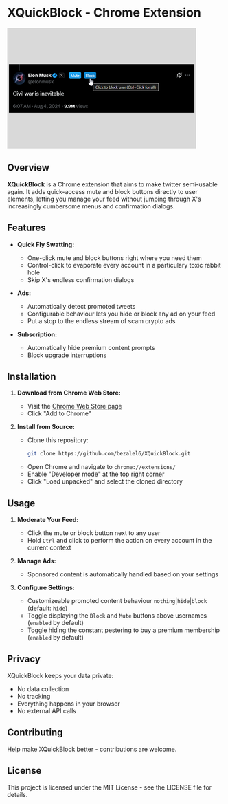 # XQuickBlock - Chrome Extension

![screenshot](screenshot.png)

## Overview

**XQuickBlock** is a Chrome extension that aims to make twitter semi-usable again. It adds quick-access mute and block buttons directly to user elements, letting you manage your feed without jumping through X's increasingly cumbersome menus and confirmation dialogs.

## Features

- **Quick Fly Swatting:**
  - One-click mute and block buttons right where you need them
  - Control-click to evaporate every account in a particulary toxic rabbit hole
  - Skip X's endless confirmation dialogs

- **Ads:**
  - Automatically detect promoted tweets
  - Configurable behaviour lets you hide or block any ad on your feed
  - Put a stop to the endless stream of scam crypto ads

- **Subscription:**
  - Automatically hide premium content prompts
  - Block upgrade interruptions

## Installation

1. **Download from Chrome Web Store:**
   - Visit the [Chrome Web Store page](https://chromewebstore.google.com/detail/xquickblock/fkcppikhgboddjlcoapmibcpcnlhepko)
   - Click "Add to Chrome"

2. **Install from Source:**
   - Clone this repository:
     ```bash
     git clone https://github.com/bezalel6/XQuickBlock.git
     ```
   - Open Chrome and navigate to `chrome://extensions/`
   - Enable "Developer mode" at the top right corner
   - Click "Load unpacked" and select the cloned directory

## Usage

1. **Moderate Your Feed:**
   - Click the mute or block button next to any user
   - Hold `Ctrl` and click to perform the action on every account in the current context

2. **Manage Ads:**
   - Sponsored content is automatically handled based on your settings

3. **Configure Settings:**
    - Customizeable promoted content behaviour `nothing`|`hide`|`block` (default: `hide`)
    - Toggle displaying the `Block` and `Mute` buttons above usernames (`enabled` by default)
    - Toggle hiding the constant pestering to buy a premium membership (`enabled` by default)

## Privacy

XQuickBlock keeps your data private:
- No data collection
- No tracking
- Everything happens in your browser
- No external API calls

## Contributing

Help make XQuickBlock better - contributions are welcome.

## License

This project is licensed under the MIT License - see the LICENSE file for details.
